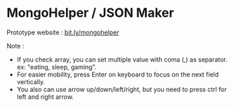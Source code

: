 # MongoHelper / JSON Maker

Prototype website : [bit.ly/mongohelper]([https://mongohelper.vanezkun.repl.co/)

Note :
- If you check array, you can set multiple value with coma (,) as separator. ex: "eating, sleep, gaming".
- For easier mobility, press Enter on keyboard to focus on the next field vertically.
- You also can use arrow up/down/left/right, but you need to press ctrl for left and right arrow.
